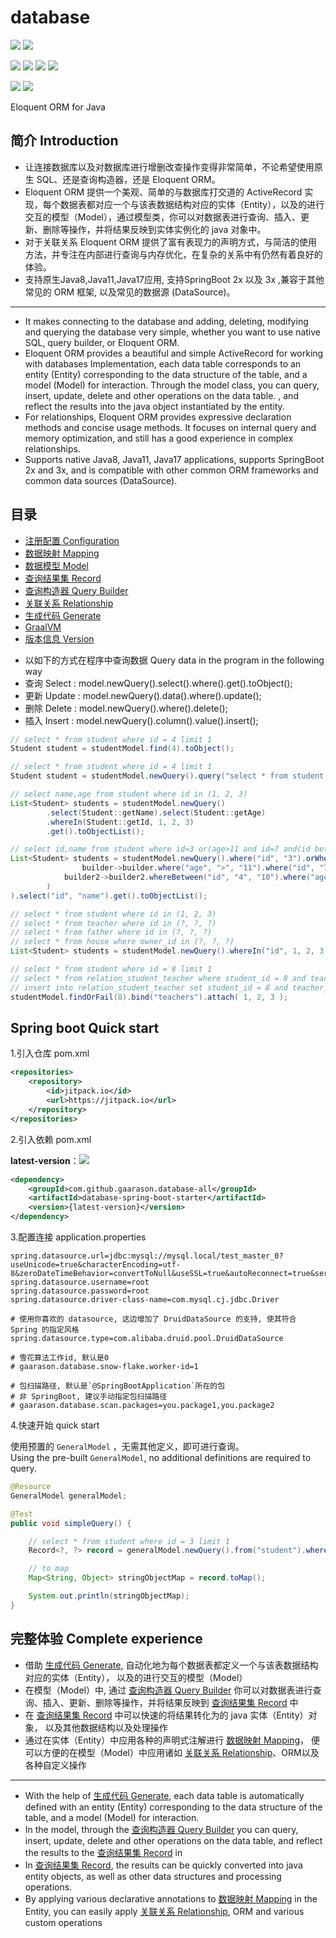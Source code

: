 # database

[![](https://jitpack.io/v/gaarason/database-all.svg)](https://jitpack.io/#gaarason/database-all)
[![](https://img.shields.io/github/stars/gaarason/database-all)](https://github.com/gaarason/database-all)

[![](https://img.shields.io/badge/JDK-8-green.svg)]()
[![](https://img.shields.io/badge/JDK-11-green.svg)]()
[![](https://img.shields.io/badge/JDK-17-green.svg)]()
[![](https://img.shields.io/badge/JDK-21-green.svg)]()

[![](https://img.shields.io/badge/SpringBoot-v2.x-blue.svg)]()
[![](https://img.shields.io/badge/SpringBoot-v3.x-blue.svg)]()


Eloquent ORM for Java

## 简介 Introduction

- 让连接数据库以及对数据库进行增删改查操作变得非常简单，不论希望使用原生 SQL、还是查询构造器，还是 Eloquent ORM。
- Eloquent ORM 提供一个美观、简单的与数据库打交道的 ActiveRecord
  实现，每个数据表都对应一个与该表数据结构对应的实体（Entity），以及的进行交互的模型（Model），通过模型类，你可以对数据表进行查询、插入、更新、删除等操作，并将结果反映到实体实例化的 java 对象中。
- 对于关联关系 Eloquent ORM 提供了富有表现力的声明方式，与简洁的使用方法，并专注在内部进行查询与内存优化，在复杂的关系中有仍然有着良好的体验。
- 支持原生Java8,Java11,Java17应用, 支持SpringBoot 2x 以及 3x ,兼容于其他常见的 ORM 框架, 以及常见的数据源 (DataSource)。
***
- It makes connecting to the database and adding, deleting, modifying and querying the database very simple, whether you want to use native SQL, query builder, or Eloquent ORM.
- Eloquent ORM provides a beautiful and simple ActiveRecord for working with databases
  Implementation, each data table corresponds to an entity (Entity) corresponding to the data structure of the table, and a model (Model) for interaction. Through the model class, you can query, insert, update, delete and other operations on the data table. , and reflect the results into the java object instantiated by the entity.
- For relationships, Eloquent ORM provides expressive declaration methods and concise usage methods. It focuses on internal query and memory optimization, and still has a good experience in complex relationships.
- Supports native Java8, Java11, Java17 applications, supports SpringBoot 2x and 3x, and is compatible with other common ORM frameworks and common data sources (DataSource).

## 目录

* [注册配置 Configuration](/document/bean.md)
* [数据映射 Mapping](/document/mapping.md)
* [数据模型 Model](/document/model.md)
* [查询结果集 Record](/document/record.md)
* [查询构造器 Query Builder](/document/query.md)
* [关联关系 Relationship](/document/relationship.md)
* [生成代码 Generate](/document/generate.md)
* [GraalVM](/document/graalvm.md)
* [版本信息 Version](/document/version.md)

- 以如下的方式在程序中查询数据 Query data in the program in the following way
- 查询 Select : model.newQuery().select().where().get().toObject();
- 更新 Update : model.newQuery().data().where().update();
- 删除 Delete : model.newQuery().where().delete();
- 插入 Insert : model.newQuery().column().value().insert();

```java
// select * from student where id = 4 limit 1
Student student = studentModel.find(4).toObject();

// select * from student where id = 4 limit 1
Student student = studentModel.newQuery().query("select * from student where id= ? limit ? ", 4, 1).toObject();

// select name,age from student where id in (1, 2, 3)
List<Student> students = studentModel.newQuery()
        .select(Student::getName).select(Student::getAge)
        .whereIn(Student::getId, 1, 2, 3)
        .get().toObjectList();

// select id,name from student where id=3 or(age>11 and id=7 and(id between 4 and 10 and age>11))
List<Student> students = studentModel.newQuery().where("id", "3").orWhere(
                builder->builder.where("age", ">", "11").where("id", "7").andWhere(
            builder2->builder2.whereBetween("id", "4", "10").where("age", ">", "11")
        )
).select("id", "name").get().toObjectList();

// select * from student where id in (1, 2, 3)
// select * from teacher where id in (?, ?, ?)
// select * from father where id in (?, ?, ?)
// select * from house where owner_id in (?, ?, ?)
List<Student> students = studentModel.newQuery().whereIn("id", 1, 2, 3).get().with("teacher.father.house").toObjectList();

// select * from student where id = 8 limit 1
// select * from relation_student_teacher where student_id = 8 and teacher_id in (1, 2, 3)
// insert into relation_student_teacher set student_id = 8 and teacher_id = 3
studentModel.findOrFail(8).bind("teachers").attach( 1, 2, 3 );
```

## Spring boot Quick start

1.引入仓库 pom.xml

```xml
<repositories>
    <repository>
        <id>jitpack.io</id>
        <url>https://jitpack.io</url>
    </repository>
</repositories>
```

2.引入依赖 pom.xml

**latest-version**：![](https://jitpack.io/v/gaarason/database-all.svg)

```xml
<dependency>
    <groupId>com.github.gaarason.database-all</groupId>
    <artifactId>database-spring-boot-starter</artifactId>
    <version>{latest-version}</version>
</dependency>
```

3.配置连接 application.properties

```properties
spring.datasource.url=jdbc:mysql://mysql.local/test_master_0?useUnicode=true&characterEncoding=utf-8&zeroDateTimeBehavior=convertToNull&useSSL=true&autoReconnect=true&serverTimezone=Asia/Shanghai
spring.datasource.username=root
spring.datasource.password=root
spring.datasource.driver-class-name=com.mysql.cj.jdbc.Driver

# 使用你喜欢的 datasource, 这边增加了 DruidDataSource 的支持, 使其符合 Spring 的指定风格
spring.datasource.type=com.alibaba.druid.pool.DruidDataSource

# 雪花算法工作id, 默认是0
# gaarason.database.snow-flake.worker-id=1

# 包扫描路径, 默认是`@SpringBootApplication`所在的包
# 非 SpringBoot, 建议手动指定包扫描路径
# gaarason.database.scan.packages=you.package1,you.package2
```

4.快速开始 quick start

使用预置的 `GeneralModel` ，无需其他定义，即可进行查询。   
Using the pre-built `GeneralModel`, no additional definitions are required to query.

```java
@Resource
GeneralModel generalModel;

@Test
public void simpleQuery() {

    // select * from student where id = 3 limit 1
    Record<?, ?> record = generalModel.newQuery().from("student").where("id", 3).firstOrFail();

    // to map
    Map<String, Object> stringObjectMap = record.toMap();

    System.out.println(stringObjectMap);
}

```

## 完整体验 Complete experience

- 借助 [生成代码 Generate](/document/generate.md), 自动化地为每个数据表都定义一个与该表数据结构对应的实体（Entity）， 以及的进行交互的模型（Model）
- 在模型（Model）中, 通过 [查询构造器 Query Builder](/document/query.md) 你可以对数据表进行查询、插入、更新、删除等操作，并将结果反映到 [查询结果集 Record](/document/record.md) 中
- 在 [查询结果集 Record](/document/record.md) 中可以快速的将结果转化为的 java 实体（Entity）对象， 以及其他数据结构以及处理操作
- 通过在实体（Entity）中应用各种的声明式注解进行 [数据映射 Mapping](/document/mapping.md)， 便可以方便的在模型（Model）中应用诸如 [关联关系 Relationship](/document/relationship.md)、ORM以及各种自定义操作
***
- With the help of [生成代码 Generate](/document/generate.md), each data table is automatically defined with an entity (Entity) corresponding to the data structure of the table, and a model (Model) for interaction.
- In the model, through the [查询构造器 Query Builder](/document/query.md) you can query, insert, update, delete and other operations on the data table, and reflect the results to the [查询结果集 Record](/document/record.md) in
- In [查询结果集 Record](/document/record.md), the results can be quickly converted into java entity objects, as well as other data structures and processing operations.
- By applying various declarative annotations to [数据映射 Mapping](/document/mapping.md) in the Entity, you can easily apply [关联关系 Relationship](/document/relationship.md), ORM and various custom operations
